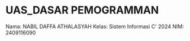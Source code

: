 # UAS_DASAR PEMOGRAMMAN
Nama: NABIL DAFFA ATHALASYAH Kelas: Sistem Informasi C' 2024 NIM: 2409116090
